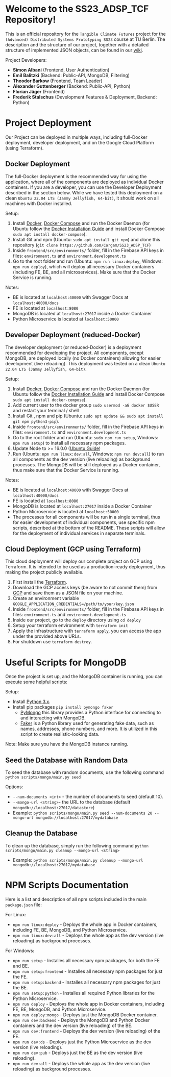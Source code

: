 # Welcome to the SS23_ADSP_TCF Repository!

This is an official repository for the `Tangible Climate Futures` project for the `(Advanced) Distributed Systems Prototyping SS23` course at TU Berlin. The description and the structure of our project, together with a detailed structure of implemented JSON objects, can be found in our [wiki](https://github.com/Corgam/SS23_ADSP_TCF/wiki).

Project Developers:

- **Simon Albani** (Frontend, User Authentication)
- **Emil Balitzki** (Backend: Public-API, MongoDB, Filtering)
- **Theodor Barkow** (Frontend, Team Leader)
- **Alexander Guttenberger** (Backend: Public-API, Python)
- **Florian Jäger** (Frontend)
- **Frederik Stalschus** (Development Features & Deployment, Backend: Python)

# Project Deployment

Our Project can be deployed in multiple ways, including full-Docker deployment, developer deployment, and on the Google Cloud Platform (using Terraform).

## Docker Deployment

The full-Docker deployment is the recommended way for using the application, where all of the components are deployed as individual Docker containers. If you are a developer, you can use the Developer Deployment described in the section below. While we have tested this deployment on a clean `Ubuntu 22.04 LTS (Jammy Jellyfish, 64-bit)`, it should work on all machines with Docker installed.

Setup:

1. Install [Docker](https://docs.docker.com/engine/install/), [Docker Compose](https://docs.docker.com/compose/) and run the Docker Daemon (for Ubuntu follow the [Docker Installation Guide](https://docs.docker.com/engine/install/ubuntu/) and install Docker Compose `sudo apt install docker-compose`).
2. Install Git and npm (Ubuntu: `sudo apt install git npm`) and clone this repository (`git clone https://github.com/Corgam/SS23_ADSP_TCF`)
3. Inside `frontend/src/environments/` folder, fill in the Firebase API keys in files: `environment.ts` and `environment.development.ts`
4. Go to the root folder and run (Ubuntu: `npm run linux:deploy`, Windows: `npm run deploy`), which will deploy all necessary Docker containers (including FE, BE, and all microservices). Make sure that the Docker Service is running.

Notes:

- BE is located at `localhost:40000` with Swagger Docs at `localhost:40000/docs`
- FE is located at `localhost:8080`
- MongoDB is located at `localhost:27017` inside a Docker Container
- Python Microservice is located at `localhost:50000`

## Developer Deployment (reduced-Docker)

The developer deployment (or reduced-Docker) is a deployment recommended for developing the project. All components, except MongoDB, are deployed locally (no Docker containers) allowing for easier development (live reloading). This deployment was tested on a clean `Ubuntu 22.04 LTS (Jammy Jellyfish, 64-bit)`.

Setup:

1. Install [Docker](https://docs.docker.com/engine/install/), [Docker Compose](https://docs.docker.com/compose/) and run the Docker Daemon (for Ubuntu follow the [Docker Installation Guide](https://docs.docker.com/engine/install/ubuntu/) and install Docker Compose `sudo apt install docker-compose`).
2. Add current user to the docker group `sudo usermod -aG docker $USER` and restart your terminal / shell
3. Install Git , npm and pip (Ubuntu: `sudo apt update && sudo apt install git npm python3-pip`).
4. Inside `frontend/src/environments/` folder, fill in the Firebase API keys in files: `environment.ts` and `environment.development.ts`
5. Go to the root folder and run (Ubuntu: `sudo npm run setup`, Windows: `npm run setup`) to install all necessary npm packages.
6. Update Node to >= 16.0.0 ([Ubuntu Guide](https://askubuntu.com/questions/426750/how-can-i-update-my-nodejs-to-the-latest-version))
7. Run (Ubuntu: `npm run linux:dev:all`, Windows: `npm run dev:all`) to run all components as the dev version (live reloading) as background processes. The MongoDB will be still deployed as a Docker container, thus make sure that the Docker Service is running.

Notes:

- BE is located at `localhost:40000` with Swagger Docs at `localhost:40000/docs`
- FE is located at `localhost:8080`
- MongoDB is located at `localhost:27017` inside a Docker Container
- Python Microservice is located at `localhost:50000`
- The processes for all components will be run in a single terminal, thus for easier development of individual components, use specific npm scripts, described at the bottom of the README. These scripts will allow for the deployment of individual services in separate terminals.

## Cloud Deployment (GCP using Terraform)

This cloud deployment will deploy our complete project on GCP using Terraform. It is intended to be used as a production-ready deployment, thus making the project publicly available.

1. First install the [Terraform](https://developer.hashicorp.com/terraform/downloads).
2. Download the GCP access keys (be aware to not commit them) from [GCP](https://cloud.google.com/iam/docs/keys-create-delete) and save them as a JSON file on your machine.
3. Create an environment variable `GOOGLE_APPLICATION_CREDENTIALS=/path/to/your/key.json`
4. Inside `frontend/src/environments/` folder, fill in the Firebase API keys in files: `environment.ts` and `environment.development.ts`
5. Inside our project, go to the `deploy` directory using `cd deploy`
6. Setup your terraform environment with `terraform init`
7. Apply the infrastructure with `terraform apply`, you can access the app under the provided above URLs.
8. For shutdown use `terraform destroy`.

# Useful Scripts for MongoDB

Once the project is set up, and the MongoDB container is running, you can execute some helpful scripts:

Setup:

- Install [Python 3.x](https://www.python.org/).
- Install pip packages `pip install pymongo faker`
  - [PyMongo](https://www.mongodb.com/docs/drivers/pymongo/) this library provides a Python interface for connecting to and interacting with MongoDB.
  - [Faker](https://github.com/joke2k/faker) is a Python library used for generating fake data, such as names, addresses, phone numbers, and more. It is utilized in this script to create realistic-looking data.

Note: Make sure you have the MongoDB instance running.

## Seed the Database with Random Data

To seed the database with random documents, use the following command `python scripts/mongo/main.py seed`

Options:

- `--num-documents <int>` - the number of documents to seed (default 10).
- `--mongo-url <string>`- the URL to the database (default `mongodb://localhost:27017/datastore`)
- Example: `python scripts/mongo/main.py seed --num-documents 20 --mongo-url mongodb://localhost:27017/mydatabase`

## Cleanup the Database

To clean up the database, simply run the following command `python scripts/mongo/main.py cleanup --mongo-url <string>`

- Example: `python scripts/mongo/main.py cleanup --mongo-url mongodb://localhost:27017/mydatabase`

# NPM Scripts Documentation

Here is a list and description of all npm scripts included in the main `package.json` file:

For Linux:

- `npm run linux:deploy` - Deploys the whole app in Docker containers, including FE, BE, MongoDB, and Python Microservice.
- `npm run linux:dev:all` - Deploys the whole app as the dev version (live reloading) as background processes.

For Windows:

- `npm run setup` - Installes all necessary npm packages, for both the FE and BE.
- `npm run setup:frontend` - Installes all necessary npm packages for just the FE.
- `npm run setup:backend` - Installes all necessary npm packages for just the BE.
- `npm run setup:python` - Installes all required Python libraries for the Python Microservice.
- `npm run deploy` - Deploys the whole app in Docker containers, including FE, BE, MongoDB, and Python Microservice.
- `npm run deploy:mongo` - Deploys just the MongoDB Docker container.
- `npm run dev:backend` - Deploys the MongoDB and Python Docker containers and the dev version (live reloading) of the BE.
- `npm run dev:frontend` - Deploys the dev version (live reloading) of the FE.
- `npm run dev:ds` - Deploys just the Python Microservice as the dev version (live reloading).
- `npm run dev:pub` - Deploys just the BE as the dev version (live reloading).
- `npm run dev:all` - Deploys the whole app as the dev version (live reloading) as background processes.
